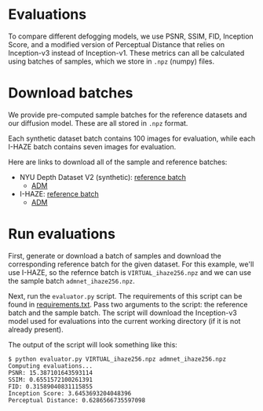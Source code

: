 # Evaluations

To compare different defogging models, we use  PSNR, SSIM, FID, Inception Score, and a modified version of Perceptual Distance that relies on Inception-v3 instead of Inception-v1. These metrics can all be calculated using batches of samples, which we store in `.npz` (numpy) files.

# Download batches

We provide pre-computed sample batches for the reference datasets and our diffusion model. These are all stored in `.npz` format.

Each synthetic dataset batch contains 100 images for evaluation, while each I-HAZE batch contains seven images for evaluation.

Here are links to download all of the sample and reference batches:

 * NYU Depth Dataset V2 (synthetic): [reference batch](https://drive.google.com/file/d/1p9WWOpiXMtNjDSSvmXMUbi1kPdCSkBA-/view?usp=sharing)
   * [ADM](https://drive.google.com/file/d/1u0pO0rN3RsTSNRACCHFLXJtYURfo5kjr/view?usp=sharing)
* I-HAZE: [reference batch](https://drive.google.com/file/d/1XlW0dIdvrYOHq8LWZG5klaAb4PLiIg0C/view?usp=sharing)
   * [ADM](https://drive.google.com/file/d/1CXsh6jiG3bHY5lrxY03fYziS1AGl8Sn3/view?usp=sharing)

# Run evaluations

First, generate or download a batch of samples and download the corresponding reference batch for the given dataset. For this example, we'll use I-HAZE, so the refernce batch is `VIRTUAL_ihaze256.npz` and we can use the sample batch `admnet_ihaze256.npz`.

Next, run the `evaluator.py` script. The requirements of this script can be found in [requirements.txt](requirements.txt). Pass two arguments to the script: the reference batch and the sample batch. The script will download the Inception-v3 model used for evaluations into the current working directory (if it is not already present).

The output of the script will look something like this:

```
$ python evaluator.py VIRTUAL_ihaze256.npz admnet_ihaze256.npz
Computing evaluations...
PSNR: 15.387101643593114
SSIM: 0.6551572100261391
FID: 0.31589040831115855
Inception Score: 3.6453693204048396
Perceptual Distance: 0.6286566735597098
```
